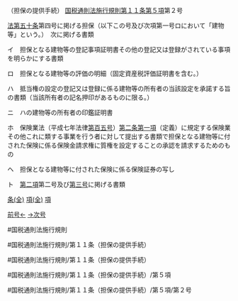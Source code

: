（担保の提供手続）
[国税通則法施行規則第１１条第５項](国税通則法施行規則＿第１１条第５項)第２号

[法第五十条](国税通則法＿＿＿＿＿第５０条第１項)第四号に掲げる担保（以下この号及び次項第一号ロにおいて「建物等」という。）　次に掲げる書類

イ　担保となる建物等の登記事項証明書その他の登記又は登録がされている事項を明らかにする書類

ロ　担保となる建物等の評価の明細（固定資産税評価証明書を含む。）

ハ　抵当権の設定の登記又は登録に係る建物等の所有者の当該設定を承諾する旨の書類（当該所有者の記名押印があるものに限る。）

ニ　ハの建物等の所有者の印鑑証明書

ホ　保険業法（平成七年法律[第百五号](国税通則法施行規則＿第１１条第５項第１０５号)）[第二条第一項](国税通則法施行規則＿第２条第１項)（定義）に規定する保険業その他これに類する事業を行う者に対して提出する書類で担保となる建物等に付された保険に係る保険金請求権に質権を設定することの承認を請求するためのもの

ヘ　担保となる建物等に付された保険に係る保険証券の写し

ト　[第二項](国税通則法施行規則＿第１１条第２項)第二号及び[第三号](国税通則法施行規則＿第１１条第５項第３号)に掲げる書類

[条(全)](国税通則法施行規則＿第１１条_.md)    [項(全)](国税通則法施行規則＿第１１条第５項_.md)    [項](国税通則法施行規則＿第１１条第５項.md)

[前号←](国税通則法施行規則＿第１１条第５項第１号.md)    [→次号](国税通則法施行規則＿第１１条第５項第３号.md)

#国税通則法施行規則

#国税通則法施行規則/第１１条（担保の提供手続）

#国税通則法施行規則/第１１条（担保の提供手続）

#国税通則法施行規則/第１１条（担保の提供手続）/第５項

#国税通則法施行規則/第１１条（担保の提供手続）/第５項/第２号


